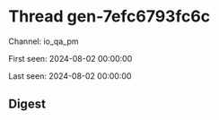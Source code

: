 # Thread gen-7efc6793fc6c
Channel: io_qa_pm

First seen: 2024-08-02 00:00:00

Last seen: 2024-08-02 00:00:00

## Digest


